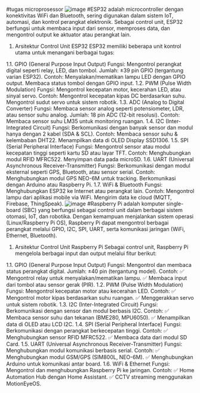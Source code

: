 #tugas microprosessor
![image](https://github.com/user-attachments/assets/4e4d7f07-6c91-45d5-bde9-9989714915c6)
#ESP32 adalah microcontroller dengan konektivitas WiFi dan Bluetooth, sering digunakan dalam sistem IoT, automasi, dan kontrol perangkat elektronik. Sebagai control unit, ESP32 berfungsi untuk membaca input dari sensor, memproses data, dan mengontrol output ke aktuator atau perangkat lain.

1. Arsitektur Control Unit ESP32
ESP32 memiliki beberapa unit kontrol utama untuk menangani berbagai tugas:

1.1. GPIO (General Purpose Input Output)
Fungsi: Mengontrol perangkat digital seperti relay, LED, dan tombol.
Jumlah: ±39 pin GPIO (tergantung varian ESP32).
Contoh:
Menyalakan/mematikan lampu LED dengan GPIO output.
Membaca status tombol dengan GPIO input.
1.2. PWM (Pulse Width Modulation)
Fungsi: Mengontrol kecepatan motor, kecerahan LED, atau sinyal servo.
Contoh:
Mengontrol kecepatan kipas DC berdasarkan suhu.
Mengontrol sudut servo untuk sistem robotik.
1.3. ADC (Analog to Digital Converter)
Fungsi: Membaca sensor analog seperti potensiometer, LDR, atau sensor suhu analog.
Jumlah: 18 pin ADC (12-bit resolusi).
Contoh:
Membaca sensor suhu LM35 untuk monitoring ruangan.
1.4. I2C (Inter-Integrated Circuit)
Fungsi: Berkomunikasi dengan banyak sensor dan modul hanya dengan 2 kabel (SDA & SCL).
Contoh:
Membaca sensor suhu & kelembaban DHT22.
Menampilkan data di OLED Display SSD1306.
1.5. SPI (Serial Peripheral Interface)
Fungsi: Mengontrol sensor atau modul kecepatan tinggi seperti kartu SD atau layar TFT.
Contoh:
Menghubungkan modul RFID MFRC522.
Menyimpan data pada microSD.
1.6. UART (Universal Asynchronous Receiver-Transmitter)
Fungsi: Berkomunikasi dengan modul eksternal seperti GPS, Bluetooth, atau sensor serial.
Contoh:
Menghubungkan modul GPS NEO-6M untuk tracking.
Berkomunikasi dengan Arduino atau Raspberry Pi.
1.7. WiFi & Bluetooth
Fungsi: Menghubungkan ESP32 ke Internet atau perangkat lain.
Contoh:
Mengontrol lampu dari aplikasi mobile via WiFi.
Mengirim data ke cloud (MQTT, Firebase, ThingSpeak).
![image](https://github.com/user-attachments/assets/d9ca78a6-311d-4d7e-8ee5-7ad4a0f2c66e)
#Raspberry Pi adalah komputer single-board (SBC) yang berfungsi sebagai control unit dalam berbagai sistem otomasi, IoT, dan robotika. Dengan kemampuan menjalankan sistem operasi (Linux/Raspberry Pi OS), Raspberry Pi dapat mengontrol berbagai perangkat melalui GPIO, I2C, SPI, UART, serta komunikasi jaringan (WiFi, Ethernet, Bluetooth).

1. Arsitektur Control Unit Raspberry Pi
Sebagai control unit, Raspberry Pi mengelola berbagai input dan output melalui fitur berikut:

1.1. GPIO (General Purpose Input Output)
Fungsi: Mengontrol dan membaca status perangkat digital.
Jumlah: ±40 pin (tergantung model).
Contoh:
✅ Mengontrol relay untuk menyalakan/mematikan lampu.
✅ Membaca input dari tombol atau sensor gerak (PIR).
1.2. PWM (Pulse Width Modulation)
Fungsi: Mengontrol kecepatan motor atau kecerahan LED.
Contoh:
✅ Mengontrol motor kipas berdasarkan suhu ruangan.
✅ Menggerakkan servo untuk sistem robotik.
1.3. I2C (Inter-Integrated Circuit)
Fungsi: Berkomunikasi dengan sensor dan modul berbasis I2C.
Contoh:
✅ Membaca sensor suhu dan tekanan (BME280, MPU6050).
✅ Menampilkan data di OLED atau LCD I2C.
1.4. SPI (Serial Peripheral Interface)
Fungsi: Berkomunikasi dengan perangkat berkecepatan tinggi.
Contoh:
✅ Menghubungkan sensor RFID MFRC522.
✅ Membaca data dari modul SD Card.
1.5. UART (Universal Asynchronous Receiver-Transmitter)
Fungsi: Menghubungkan modul komunikasi berbasis serial.
Contoh:
✅ Menghubungkan modul GSM/GPS (SIM800L, NEO-6M).
✅ Menghubungkan Arduino untuk komunikasi antar board.
1.6. WiFi & Ethernet
Fungsi: Mengontrol dan menghubungkan Raspberry Pi ke jaringan.
Contoh:
✅ Home Automation Hub dengan Home Assistant.
✅ CCTV streaming menggunakan MotionEyeOS.
